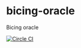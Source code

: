 # bicing-oracle
Bicing oracle

[![Circle CI](https://circleci.com/gh/alexcarol/bicing-oracle/tree/master.svg?style=svg)](https://circleci.com/gh/alexcarol/bicing-oracle/tree/master)
